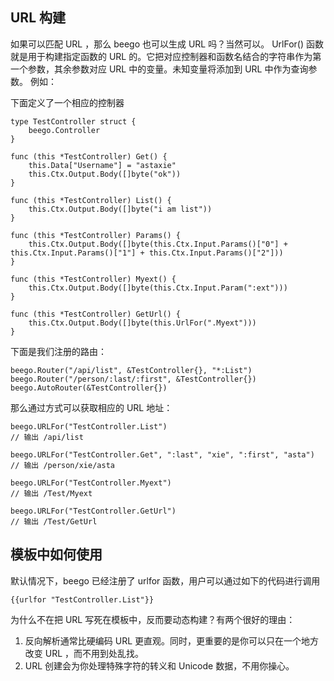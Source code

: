 ## URL 构建

如果可以匹配 URL ，那么 beego 也可以生成 URL 吗？当然可以。 UrlFor() 函数就是用于构建指定函数的 URL 的。它把对应控制器和函数名结合的字符串作为第一个参数，其余参数对应 URL 中的变量。未知变量将添加到 URL 中作为查询参数。 例如：

下面定义了一个相应的控制器

```
type TestController struct {
	beego.Controller
}

func (this *TestController) Get() {
	this.Data["Username"] = "astaxie"
	this.Ctx.Output.Body([]byte("ok"))
}

func (this *TestController) List() {
	this.Ctx.Output.Body([]byte("i am list"))
}

func (this *TestController) Params() {
	this.Ctx.Output.Body([]byte(this.Ctx.Input.Params()["0"] + this.Ctx.Input.Params()["1"] + this.Ctx.Input.Params()["2"]))
}

func (this *TestController) Myext() {
	this.Ctx.Output.Body([]byte(this.Ctx.Input.Param(":ext")))
}

func (this *TestController) GetUrl() {
	this.Ctx.Output.Body([]byte(this.UrlFor(".Myext")))
}
```

下面是我们注册的路由：

```
beego.Router("/api/list", &TestController{}, "*:List")
beego.Router("/person/:last/:first", &TestController{})
beego.AutoRouter(&TestController{})
```

那么通过方式可以获取相应的 URL 地址：

```
beego.URLFor("TestController.List")
// 输出 /api/list

beego.URLFor("TestController.Get", ":last", "xie", ":first", "asta")
// 输出 /person/xie/asta

beego.URLFor("TestController.Myext")
// 输出 /Test/Myext

beego.URLFor("TestController.GetUrl")
// 输出 /Test/GetUrl
```

## 模板中如何使用

默认情况下，beego 已经注册了 urlfor 函数，用户可以通过如下的代码进行调用

    {{urlfor "TestController.List"}}

为什么不在把 URL 写死在模板中，反而要动态构建？有两个很好的理由：

1. 反向解析通常比硬编码 URL 更直观。同时，更重要的是你可以只在一个地方改变 URL ，而不用到处乱找。
2. URL 创建会为你处理特殊字符的转义和 Unicode 数据，不用你操心。
